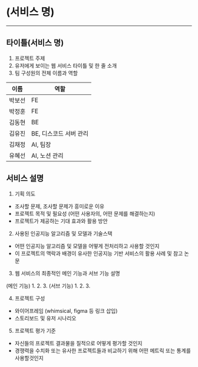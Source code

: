 # (서비스 명)
---
## 타이틀(서비스 명)
1. 프로젝트 주제
2. 유저에게 보이는 웹 서비스 타이틀 및 한 줄 소개
3. 팀 구성원의 전체 이름과 역할

|이름|역할|
|---|---|
|박보선|FE|
|박정훈|FE|
|김동현|BE|
|김유진|BE, 디스코드 서버 관리|
|김채정|AI, 팀장|
|유혜선|AI, 노션 관리|

## 서비스 설명
1. 기획 의도

- 조사할 문제, 조사할 문제가 흥미로운 이유
- 프로젝트 목적 및 필요성 (어떤 사용자의, 어떤 문제를 해결하는지)
- 프로젝트가 제공하는 기대 효과와 활용 방안

2. 사용된 인공지능 알고리즘 및 모델과 기술스택

- 어떤 인공지능 알고리즘 및 모델을 어떻게 전처리하고 사용할 것인지
- 이 프로젝트의 맥락과 배경이 유사한 인공지능 기반 서비스의 활용 사례 및 참고 논문

3. 웹 서비스의 최종적인 메인 기능과 서브 기능 설명

(메인 기능)
1.
2.
3.
(서브 기능)
1.
2.
3.

4. 프로젝트 구성

- 와이어프레임 (whimsical, figma 등 링크 삽입)
- 스토리보드 및 유저 시나리오


5. 프로젝트 평가 기준

- 자신들의 프로젝트 결과물을 질적으로 어떻게 평가할 것인지
- 경쟁력을 수치화 또는 유사한 프로젝트들과 비교하기 위해 어떤 메트릭 또는 통계를 사용할것인지



